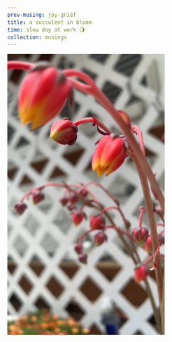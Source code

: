 ```yaml
--- 
prev-musing: joy-grief
title: a succulent in bloom
time: slow day at work 🌖
collection: musings
---
```

![](/assets/images/succulent_in_bloom.jpeg "such vibrancy!")